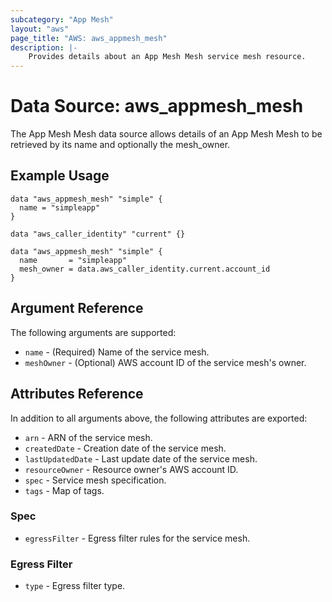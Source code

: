 ```yaml
---
subcategory: "App Mesh"
layout: "aws"
page_title: "AWS: aws_appmesh_mesh"
description: |-
    Provides details about an App Mesh Mesh service mesh resource.
---
```


# Data Source: aws\_appmesh\_mesh

The App Mesh Mesh data source allows details of an App Mesh Mesh to be retrieved by its name and optionally the mesh\_owner.

## Example Usage

```hcl
data "aws_appmesh_mesh" "simple" {
  name = "simpleapp"
}
```

```hcl
data "aws_caller_identity" "current" {}

data "aws_appmesh_mesh" "simple" {
  name       = "simpleapp"
  mesh_owner = data.aws_caller_identity.current.account_id
}
```

## Argument Reference

The following arguments are supported:

* `name` - (Required) Name of the service mesh.
* `meshOwner` - (Optional) AWS account ID of the service mesh's owner.

## Attributes Reference

In addition to all arguments above, the following attributes are exported:

* `arn` - ARN of the service mesh.
* `createdDate` - Creation date of the service mesh.
* `lastUpdatedDate` - Last update date of the service mesh.
* `resourceOwner` - Resource owner's AWS account ID.
* `spec` - Service mesh specification.
* `tags` - Map of tags.

### Spec

* `egressFilter` - Egress filter rules for the service mesh.

### Egress Filter

* `type` - Egress filter type.
